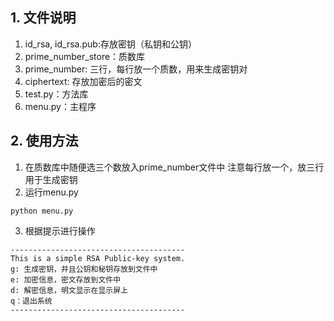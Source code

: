 ## 1. 文件说明
1. id_rsa, id_rsa.pub:存放密钥（私钥和公钥）
2. prime_number_store：质数库
3. prime_number: 三行，每行放一个质数，用来生成密钥对
4. ciphertext: 存放加密后的密文
5. test.py：方法库
6. menu.py：主程序

## 2. 使用方法
1. 在质数库中随便选三个数放入prime_number文件中
    注意每行放一个，放三行
    用于生成密钥
2. 运行menu.py
```
python menu.py
```
3. 根据提示进行操作
```
---------------------------------------
This is a simple RSA Public-key system.
g: 生成密钥，并且公钥和秘钥存放到文件中
e: 加密信息，密文存放到文件中
d: 解密信息，明文显示在显示屏上
q：退出系统
---------------------------------------
```